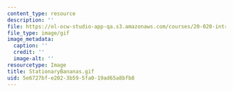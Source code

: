 ```yaml
---
content_type: resource
description: ''
file: https://ol-ocw-studio-app-qa.s3.amazonaws.com/courses/20-020-introduction-to-biological-engineering-design-spring-2009/5e6727bfe2023b595fa019ad65a8bfb8_StationaryBananas.gif
file_type: image/gif
image_metadata:
  caption: ''
  credit: ''
  image-alt: ''
resourcetype: Image
title: StationaryBananas.gif
uid: 5e6727bf-e202-3b59-5fa0-19ad65a8bfb8
---
```

